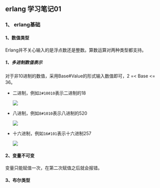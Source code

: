 ## erlang 学习笔记01

### 1、 erlang基础

#### 1、数值类型

Erlang并不关心输入的是浮点数还是整数。算数运算对两种类型都支持。

##### 1、多进制数值表示

对于非10进制的数值，采用Base#Value的形式输入数值即可，2 =< Base <= 36。

- 二进制，例如`2#10010`表示二进制的18
  
  ![](/Users/likanug/Library/Application%20Support/marktext/images/2022-01-10-15-07-42-image.png)

- 八进制，例如`8#1010`表示八进制的520
  
  ![](/Users/likanug/Library/Application%20Support/marktext/images/2022-01-10-15-13-42-image.png)

- 十六进制，例如`16#101`表示十六进制257
  
  ![](/Users/likanug/Library/Application%20Support/marktext/images/2022-01-10-15-18-29-image.png)

#### 2、变量不可变

变量只能赋值一次，在第二次赋值之后就会报错。

#### 3、布尔类型
